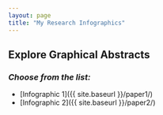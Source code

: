 ```yaml
---
layout: page
title: "My Research Infographics"
---
```


## Explore Graphical Abstracts
### _Choose from the list:_

- [Infographic 1]({{ site.baseurl }}/paper1/)
- [Infographic 2]({{ site.baseurl }}/paper2/)
